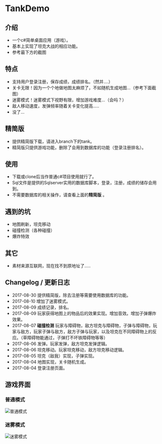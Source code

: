 # TankDemo

## 介绍
* 一个c#简单桌面应用（游戏）。
* 基本上实现了坦克大战的相应功能。
* 参考最下方的截图

## 特点
* 支持用户登录注册，保存成绩，成绩排名。（然并....）
* 关卡无限！因为一个个地做地图太麻烦了，不如随机生成地图...（参考下面截图）
* 迷雾模式！迷雾模式下视野有限，增加游戏难度...（会吗？）
* 敌人移动速度，发弹频率随着关卡变化提高.....
* 没了...

## 精简版
* 提供精简版下载，请进入branch下的tank。
* 精简版只提供游戏功能，删除了会用到数据库的功能（登录注册排名）。

## 使用
* 下载或clone后当作普通c#项目使用就行了。
* Sql文件是提供的Sqlserver实用的数据库脚本，登录，注册，成绩的储存会用到。
* 不需要数据库的相关操作，请查看上面的**精简版** 。


## 遇到的坑
* 地图刷新，坦克移动
* 碰撞检测（各种碰撞）
* 爆炸特效

## 其它
* 素材来源互联网，现在找不到原地址了.....

## Changelog / 更新日志

* 2017-08-30 提供精简版，除去注册等需要使用数据库的功能。
* 2017-08-10 增加了迷雾模式。
* 2017-08-09 成绩记录，排名。
* 2017-08-09 玩家获得地图上的物品后的效果实现。增加音效。增加子弹爆炸效果。
* 2017-08-07 **碰撞检测** 玩家与障碍物，敌方坦克与障碍物，子弹与障碍物，玩家与敌方，玩家子弹与敌方，敌方子弹与玩家，以及坦克在不同障碍物上的反应。（草障碍物能通过，子弹打不坏铁障碍物等等）
* 2017-08-06 发弹。玩家发弹，敌方坦克发弹逻辑。
* 2017-08-06 坦克移动。玩家坦克移动，敌方坦克移动逻辑。
* 2017-08-05 坦克（敌我）实现，子弹实现。
* 2017-08-04 地图实现，关卡随机生成。
* 2017-08-04 登录注册页面。

## 游戏界面
### 普通模式
![普通模式](http://wx4.sinaimg.cn/mw690/a9a29bb9gy1fkqxk0cf7kj21h80twqi6.jpg)
### 迷雾模式
![迷雾模式](http://wx4.sinaimg.cn/mw690/a9a29bb9gy1fkqxjus8xuj21h80tw460.jpg)
